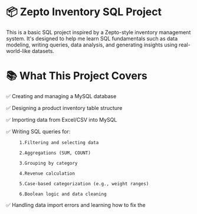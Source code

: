 # 📦 Zepto Inventory SQL Project

This is a basic SQL project inspired by a Zepto-style inventory management system. It's designed to
help me learn SQL fundamentals such as data modeling, writing queries, data analysis, and 
generating insights using real-world-like datasets.

# 📚 What This Project Covers

✅ Creating and managing a MySQL database

✅ Designing a product inventory table structure

✅ Importing data from Excel/CSV into MySQL

✅ Writing SQL queries for:

         1.Filtering and selecting data

         2.Aggregations (SUM, COUNT)

         3.Grouping by category

         4.Revenue calculation

         5.Case-based categorization (e.g., weight ranges)
 
         6.Boolean logic and data cleaning

✅ Handling data import errors and learning how to fix the


